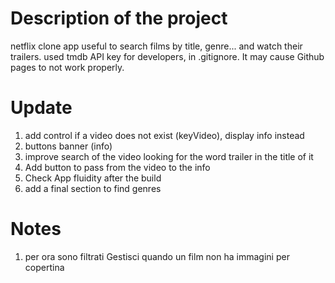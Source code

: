 # Description of the project

netflix clone app useful to search films by title, genre... and watch their trailers.
used tmdb API key for developers, in .gitignore. It may cause Github pages to not work properly.

# Update

1. add control if a video does not exist (keyVideo), display info instead
1. buttons banner (info)
1. improve search of the video looking for the word trailer in the title of it
1. Add button to pass from the video to the info
1. Check App fluidity after the build
1. add a final section to find genres

# Notes

1. per ora sono filtrati Gestisci quando un film non ha immagini per copertina
